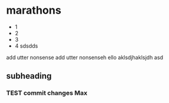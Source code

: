 # marathons

* 1
* 2
* 3
* 4
sdsdds

add utter nonsense
add utter nonsenseh
ello
aklsdjhaklsjdh
asd

## subheading
### TEST commit changes Max